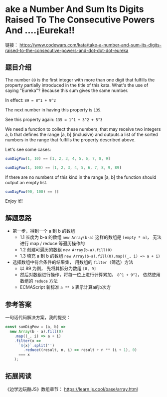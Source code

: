# ake a Number And Sum Its Digits Raised To The Consecutive Powers And ....¡Eureka!!

链接： <https://www.codewars.com/kata/take-a-number-and-sum-its-digits-raised-to-the-consecutive-powers-and-dot-dot-dot-eureka>

## 题目介绍

The number `89` is the first integer with more than one digit that fulfills the property partially introduced in the title of this kata. What's the use of saying "Eureka"? Because this sum gives the same number.

In effect: `89 = 8^1 + 9^2`

The next number in having this property is `135`.

See this property again: `135 = 1^1 + 3^2 + 5^3`

We need a function to collect these numbers, that may receive two integers a, b that defines the range [a, b] (inclusive) and outputs a list of the sorted numbers in the range that fulfills the property described above.

Let's see some cases:

```js
sumDigPow(1, 10) == [1, 2, 3, 4, 5, 6, 7, 8, 9]

sumDigPow(1, 100) == [1, 2, 3, 4, 5, 6, 7, 8, 9, 89]
```

If there are no numbers of this kind in the range [a, b] the function should output an empty list.

```js
sumDigPow(90, 100) == []
```

Enjoy it!!

## 解题思路

- 第一步，得到一个 a 到 b 的数组
  - 1.1 长度为 b-a 的数组 `new Array(b-a)` 这样的数组是 `[empty * n]`， 无法进行 map / reduce 等遍历操作的
  - 1.2 创建可遍历的数组 `new Array(b-a).fill(0)`
  - 1.3 填充 a 到 b 的数组 `new Array(b-a).fill(0).map((_, i) => a + i)`
- 选择数组中符合条件的结果集， 用数组的 `filter`（筛选）方法
  - 以 89 为例， 先将其拆分为数组 `[8, 9]`
  - 然后对数组进行操作，将每一位上进行计算累加， `8^1 + 9^2`， 依然使用数组的 `reduce` 方法
  - ECMAScript 新标准 `a ** b` 表示计算a的b次方

## 参考答案

一句话代码解决方案，我的提交：

```js
const sumDigPow = (a, b) =>
  new Array(b - a).fill(0)
    .map((_, i) => a + i)
    .filter(x =>
      `${x}`.split('')
        .reduce((result, n, i) => result + n ** (i + 1), 0)
      === x
    );
```

## 拓展阅读

《边学边玩酷JS》数组章节： <https://learn.js.cool/base/array.html>



